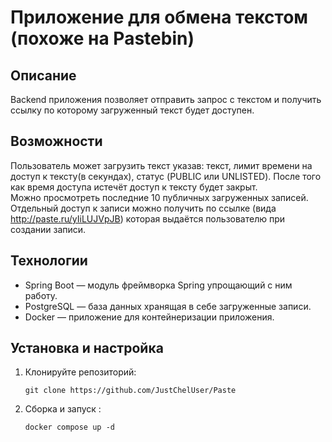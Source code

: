 # Приложение для обмена текстом (похоже на Pastebin)
## Описание
Backend приложения позволяет отправить запрос с текстом и получить ссылку по которому загруженный текст будет доступен.
## Возможности 
Пользователь может загрузить текст указав: текст, лимит времени на доступ к тексту(в секундах), 
статус (PUBLIC или UNLISTED). После того как время доступа истечёт доступ к тексту будет закрыт.<br>
Можно просмотреть последние 10 публичных загруженных записей.<br> 
Отдельный доступ к записи можно получить по ссылке (вида http://paste.ru/yIiLUJVpJB) которая выдаётся пользователю
при создании записи.
## Технологии
- Spring Boot — модуль фреймворка Spring упрощающий с ним работу.
- PostgreSQL — база данных хранящая в себе загруженные записи.
- Docker — приложение для контейнеризации приложения.
## Установка и настройка
1. Клонируйте репозиторий:
   ```
   git clone https://github.com/JustChelUser/Paste
   ```
2. Сборка и запуск :
    ```
   docker compose up -d
   ```


